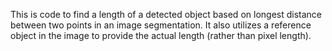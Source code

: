 This is code to find a length of a detected object based on longest distance between two points in an image segmentation.
It also utilizes a reference object in the image to provide the actual length (rather than pixel length).
